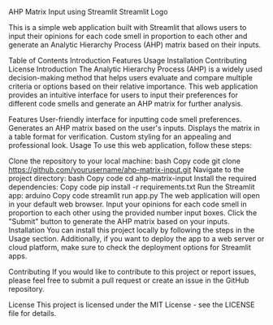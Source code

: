 AHP Matrix Input using Streamlit
Streamlit Logo

This is a simple web application built with Streamlit that allows users to input their opinions for each code smell in proportion to each other and generate an Analytic Hierarchy Process (AHP) matrix based on their inputs.

Table of Contents
Introduction
Features
Usage
Installation
Contributing
License
Introduction
The Analytic Hierarchy Process (AHP) is a widely used decision-making method that helps users evaluate and compare multiple criteria or options based on their relative importance. This web application provides an intuitive interface for users to input their preferences for different code smells and generate an AHP matrix for further analysis.

Features
User-friendly interface for inputting code smell preferences.
Generates an AHP matrix based on the user's inputs.
Displays the matrix in a table format for verification.
Custom styling for an appealing and professional look.
Usage
To use this web application, follow these steps:

Clone the repository to your local machine:
bash
Copy code
git clone https://github.com/yourusername/ahp-matrix-input.git
Navigate to the project directory:
bash
Copy code
cd ahp-matrix-input
Install the required dependencies:
Copy code
pip install -r requirements.txt
Run the Streamlit app:
arduino
Copy code
streamlit run app.py
The web application will open in your default web browser. Input your opinions for each code smell in proportion to each other using the provided number input boxes. Click the "Submit" button to generate the AHP matrix based on your inputs.
Installation
You can install this project locally by following the steps in the Usage section. Additionally, if you want to deploy the app to a web server or cloud platform, make sure to check the deployment options for Streamlit apps.

Contributing
If you would like to contribute to this project or report issues, please feel free to submit a pull request or create an issue in the GitHub repository.

License
This project is licensed under the MIT License - see the LICENSE file for details.